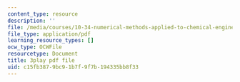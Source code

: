 ```yaml
---
content_type: resource
description: ''
file: /media/courses/10-34-numerical-methods-applied-to-chemical-engineering-fall-2015/c15fb3879bc91b7f9f7b194335bb8f33_42TkHA__6bk.pdf
file_type: application/pdf
learning_resource_types: []
ocw_type: OCWFile
resourcetype: Document
title: 3play pdf file
uid: c15fb387-9bc9-1b7f-9f7b-194335bb8f33
---
```

